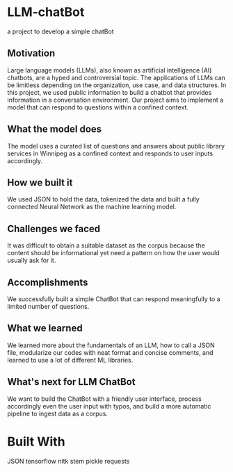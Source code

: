 # LLM-chatBot
a project to develop a simple chatBot

## Motivation
Large language models (LLMs), also known as artificial intelligence (AI) chatbots, are a hyped and controversial topic. The applications of LLMs can be limitless depending on the organization, use case, and data structures. In this project, we used public information to build a chatbot that provides information in a conversation environment. Our project aims to implement a model that can respond to questions within a confined context.

## What the model does
The model uses a curated list of questions and answers about public library services in Winnipeg as a confined context and responds to user inputs accordingly. 

## How we built it
We used JSON to hold the data, tokenized the data and built a fully connected Neural Network as the machine learning model.

## Challenges we faced
It was difficult to obtain a suitable dataset as the corpus because the content should be informational yet need a pattern on how the user would usually ask for it.

## Accomplishments
We successfully built a simple ChatBot that can respond meaningfully to a limited number of questions. 

## What we learned
We learned more about the fundamentals of an LLM, how to call a JSON file, modularize our codes with neat format and concise comments, and learned to use a lot of different ML libraries.

## What's next for LLM ChatBot
We want to build the ChatBot with a friendly user interface, process accordingly even the user input with typos, and build a more automatic pipeline to ingest data as a corpus. 

# Built With
JSON tensorflow nltk stem pickle requests
